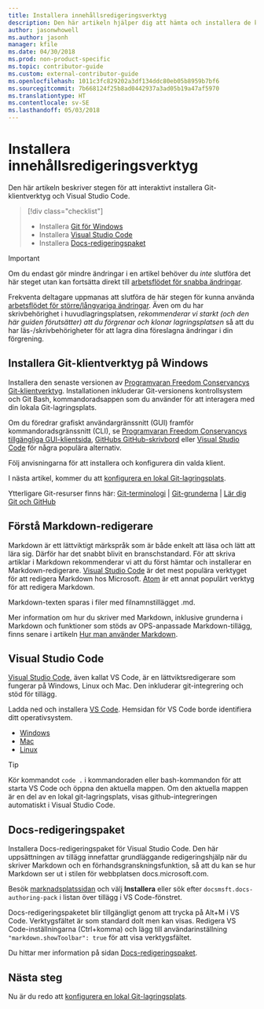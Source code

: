 ```yaml
---
title: Installera innehållsredigeringsverktyg
description: Den här artikeln hjälper dig att hämta och installera de klientverktyg du behöver för Git och för att redigera Markdown-filer.
author: jasonwhowell
ms.author: jasonh
manager: kfile
ms.date: 04/30/2018
ms.prod: non-product-specific
ms.topic: contributor-guide
ms.custom: external-contributor-guide
ms.openlocfilehash: 1011c3fc829202a3df134ddc80eb05b8959b7bf6
ms.sourcegitcommit: 7b668124f25b8ad0442937a3ad05b19a47af5970
ms.translationtype: HT
ms.contentlocale: sv-SE
ms.lasthandoff: 05/03/2018
---
```

# <a name="install-content-authoring-tools"></a>Installera innehållsredigeringsverktyg

Den här artikeln beskriver stegen för att interaktivt installera Git-klientverktyg och Visual Studio Code.
> [!div class="checklist"]
> * Installera [Git för Windows](https://git-scm.com/download/win)
> * Installera [Visual Studio Code](https://code.visualstudio.com/)
> * Installera [Docs-redigeringspaket](https://marketplace.visualstudio.com/items?itemName=docsmsft.docs-authoring-pack)

>[!IMPORTANT]
> Om du endast gör mindre ändringar i en artikel behöver du *inte* slutföra det här steget utan kan fortsätta direkt till [arbetsflödet för snabba ändringar](index.md#quick-edits-to-existing-documents).
>
> Frekventa deltagare uppmanas att slutföra de här stegen för kunna använda [arbetsflödet för större/långvariga ändringar](how-to-write-workflows-major.md). Även om du har skrivbehörighet i huvudlagringsplatsen, *rekommenderar vi starkt (och den här guiden förutsätter) att du förgrenar och klonar lagringsplatsen* så att du har läs-/skrivbehörigheter för att lagra dina föreslagna ändringar i din förgrening.

## <a name="install-git-client-tools-on-windows"></a>Installera Git-klientverktyg på Windows

 Installera den senaste versionen av [Programvaran Freedom Conservancys Git-klientverktyg](https://git-scm.com/download/). Installationen inkluderar Git-versionens kontrollsystem och Git Bash, kommandoradsappen som du använder för att interagera med din lokala Git-lagringsplats.

Om du föredrar grafiskt användargränssnitt (GUI) framför kommandoradsgränssnitt (CLI), se [Programvaran Freedom Conservancys tillgängliga GUI-klientsida](https://git-scm.com/downloads/guis), [GitHubs GitHub-skrivbord](https://desktop.github.com/) eller [Visual Studio Code](https://www.visualstudio.com/products/code-vs.aspx) för några populära alternativ.

Följ anvisningarna för att installera och konfigurera din valda klient.

I nästa artikel, kommer du att [konfigurera en lokal Git-lagringsplats](get-started-setup-local.md).

   Ytterligare Git-resurser finns här: [Git-terminologi](https://help.github.com/articles/github-glossary) | [Git-grunderna](https://git-scm.com/book/en/v2/Getting-Started-Git-Basics) | [Lär dig Git och GitHub](https://help.github.com/articles/good-resources-for-learning-git-and-github/)

## <a name="understand-markdown-editors"></a>Förstå Markdown-redigerare

Markdown är ett lättviktigt märkspråk som är både enkelt att läsa och lätt att lära sig. Därför har det snabbt blivit en branschstandard. För att skriva artiklar i Markdown rekommenderar vi att du först hämtar och installerar en Markdown-redigerare.  [Visual Studio Code](https://code.visualstudio.com/) är det mest populära verktyget för att redigera Markdown hos Microsoft. [Atom](https://atom.io) är ett annat populärt verktyg för att redigera Markdown.

Markdown-texten sparas i filer med filnamnstillägget .md.

Mer information om hur du skriver med Markdown, inklusive grunderna i Markdown och funktioner som stöds av OPS-anpassade Markdown-tillägg, finns senare i artikeln [Hur man använder Markdown](how-to-write-use-markdown.md).

## <a name="visual-studio-code"></a>Visual Studio Code

[Visual Studio Code](https://code.visualstudio.com/), även kallat VS Code, är en lättviktsredigerare som fungerar på Windows, Linux och Mac. Den inkluderar git-integrering och stöd för tillägg.

Ladda ned och installera [VS Code](https://code.visualstudio.com/). Hemsidan för VS Code borde identifiera ditt operativsystem.

- [Windows](https://code.visualstudio.com/docs/setup/windows)
- [Mac](https://code.visualstudio.com/docs/setup/mac)
- [Linux](https://code.visualstudio.com/docs/setup/linux)

> [!TIP]
> Kör kommandot `code .` i kommandoraden eller bash-kommandon för att starta VS Code och öppna den aktuella mappen. Om den aktuella mappen är en del av en lokal git-lagringsplats, visas github-integreringen automatiskt i Visual Studio Code.

## <a name="docs-authoring-pack"></a>Docs-redigeringspaket
Installera Docs-redigeringspaket för Visual Studio Code. Den här uppsättningen av tillägg innefattar grundläggande redigeringshjälp när du skriver Markdown och en förhandsgranskningsfunktion, så att du kan se hur Markdown ser ut i stilen för webbplatsen docs.microsoft.com.

   Besök [marknadsplatssidan](https://marketplace.visualstudio.com/items?itemName=docsmsft.docs-authoring-pack) och välj **Installera** eller sök efter `docsmsft.docs-authoring-pack` i listan över tillägg i VS Code-fönstret. 

   Docs-redigeringspaketet blir tillgängligt genom att trycka på Alt+M i VS Code. Verktygsfältet är som standard dolt men kan visas. Redigera VS Code-inställningarna (Ctrl+komma) och lägg till användarinställning `"markdown.showToolbar": true` för att visa verktygsfältet.

   Du hittar mer information på sidan [Docs-redigeringspaket](how-to-write-docs-auth-pack.md).


## <a name="next-steps"></a>Nästa steg

Nu är du redo att [konfigurera en lokal Git-lagringsplats](get-started-setup-local.md).
